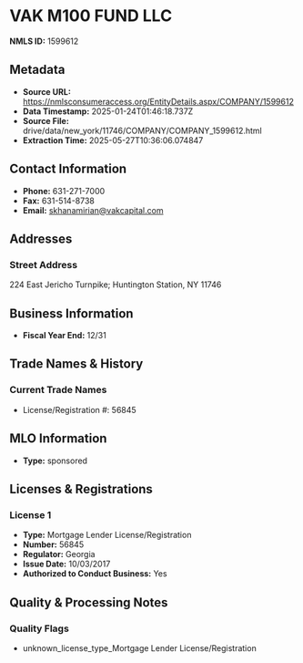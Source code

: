 # VAK M100 FUND LLC

**NMLS ID:** 1599612

## Metadata
- **Source URL:** https://nmlsconsumeraccess.org/EntityDetails.aspx/COMPANY/1599612
- **Data Timestamp:** 2025-01-24T01:46:18.737Z
- **Source File:** drive/data/new_york/11746/COMPANY/COMPANY_1599612.html
- **Extraction Time:** 2025-05-27T10:36:06.074847

## Contact Information
- **Phone:** 631-271-7000
- **Fax:** 631-514-8738
- **Email:** skhanamirian@vakcapital.com

## Addresses
### Street Address
224 East Jericho Turnpike; Huntington Station, NY 11746

## Business Information
- **Fiscal Year End:** 12/31

## Trade Names & History
### Current Trade Names
- License/Registration #: 56845

## MLO Information
- **Type:** sponsored

## Licenses & Registrations

### License 1
- **Type:** Mortgage Lender License/Registration
- **Number:** 56845
- **Regulator:** Georgia
- **Issue Date:** 10/03/2017
- **Authorized to Conduct Business:** Yes

## Quality & Processing Notes
### Quality Flags
- unknown_license_type_Mortgage Lender License/Registration
